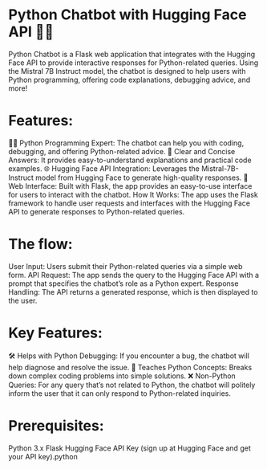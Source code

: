 #  Python Chatbot with Hugging Face API 🤖💬 #
Python Chatbot is a Flask web application that integrates with the Hugging Face API to provide interactive responses for Python-related queries. Using the Mistral 7B Instruct model, the chatbot is designed to help users with Python programming, offering code explanations, debugging advice, and more!

# Features:
🧑‍💻 Python Programming Expert: The chatbot can help you with coding, debugging, and offering Python-related advice.
📝 Clear and Concise Answers: It provides easy-to-understand explanations and practical code examples.
🌐 Hugging Face API Integration: Leverages the Mistral-7B-Instruct model from Hugging Face to generate high-quality responses.
🚀 Web Interface: Built with Flask, the app provides an easy-to-use interface for users to interact with the chatbot.
How It Works:
The app uses the Flask framework to handle user requests and interfaces with the Hugging Face API to generate responses to Python-related queries.

# The flow:
User Input: Users submit their Python-related queries via a simple web form.
API Request: The app sends the query to the Hugging Face API with a prompt that specifies the chatbot’s role as a Python expert.
Response Handling: The API returns a generated response, which is then displayed to the user.
# Key Features:
🛠️ Helps with Python Debugging: If you encounter a bug, the chatbot will help diagnose and resolve the issue.
📘 Teaches Python Concepts: Breaks down complex coding problems into simple solutions.
❌ Non-Python Queries: For any query that’s not related to Python, the chatbot will politely inform the user that it can only respond to Python-related inquiries.

# Prerequisites:
Python 3.x
Flask
Hugging Face API Key (sign up at Hugging Face and get your API key).python
